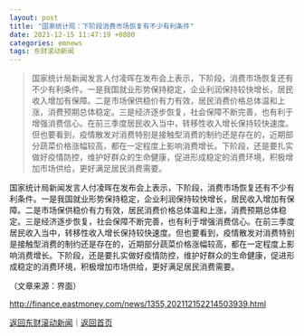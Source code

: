```yaml
---
layout: post
title: "国家统计局：下阶段消费市场恢复有不少有利条件"
date: 2021-12-15 11:47:19 +0800
categories: emnews
tags: 东财滚动新闻
---
```

> 国家统计局新闻发言人付凌晖在发布会上表示，下阶段，消费市场恢复还有不少有利条件。一是我国就业形势保持稳定，企业利润保持较快增长，居民收入增加有保障。二是市场保供稳价有力有效，居民消费价格总体温和上涨，消费预期总体稳定。三是经济逐步恢复，社会保障不断完善，也有利于增强消费信心。在前三季度居民收入当中，转移性收入增长保持较快速度。但也要看到，疫情散发对消费特别是接触型消费的制约还是存在的，近期部分蔬菜价格涨幅较高，都在一定程度上影响消费增长。下阶段，还是要扎实做好疫情防控，维护好群众的生命健康，促进形成稳定的消费环境，积极增加市场供给，更好满足居民消费需要。

<p>国家统计局新闻发言人付凌晖在发布会上表示，下阶段，消费市场恢复还有不少有利条件。一是我国就业形势保持稳定，企业利润保持较快增长，居民收入增加有保障。二是市场保供稳价有力有效，居民消费价格总体温和上涨，消费预期总体稳定。三是经济逐步恢复，社会保障不断完善，也有利于增强消费信心。在前三季度居民收入当中，转移性收入增长保持较快速度。但也要看到，疫情散发对消费特别是接触型消费的制约还是存在的，近期部分蔬菜价格涨幅较高，都在一定程度上影响消费增长。下阶段，还是要扎实做好疫情防控，维护好群众的生命健康，促进形成稳定的消费环境，积极增加市场供给，更好满足居民消费需要。</p><p class="em_media">（文章来源：界面）</p>

<http://finance.eastmoney.com/news/1355,202112152214503939.html>

[返回东财滚动新闻](//finews.withounder.com/emnews/)｜[返回首页](//finews.withounder.com/)